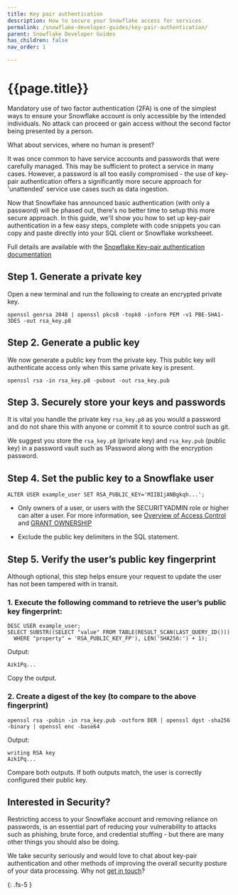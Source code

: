 ```yaml
---
title: Key pair authentication
description: How to secure your Snowflake access for services
permalink: /snowflake-developer-guides/key-pair-authentication/
parent: Snowflake Developer Guides
has_children: false
nav_order: 1

---
```


# {{page.title}}

Mandatory use of two factor authentication (2FA) is one of the simplest ways to ensure your Snowflake account is only accessible by the intended individuals.  No attack
can proceed or gain access without the second factor being presented by a person.

What about services, where no human is present?

It was once common to have service accounts and passwords that were carefully managed.  This may be sufficient to protect a service in many cases.  However, a password is all too easily 
compromised - the use of key-pair authentication offers a significantly more secure approach for 'unattended' service use cases such as data ingestion.

Now that Snowflake has announced basic authentication (with only a password) will be phased out, there's no better time to setup this more secure approach.  In this guide, we'll show you
how to set up key-pair authentication in a few easy steps, complete with code snippets you can copy and paste directly into your SQL client or Snowflake worksheeet.


Full details are available with the [Snowflake Key-pair authentication documentation](https://docs.snowflake.com/en/user-guide/key-pair-auth)


## Step 1.  Generate a private key

Open a new terminal and run the following to create an encrypted private key.

```
openssl genrsa 2048 | openssl pkcs8 -topk8 -inform PEM -v1 PBE-SHA1-3DES -out rsa_key.p8
```


## Step 2.  Generate a public key

We now generate a public key from the private key.  This public key will authenticate access only when this same private key is present.


```
openssl rsa -in rsa_key.p8 -pubout -out rsa_key.pub
```


## Step 3.  Securely store your keys and passwords

It is vital you handle the private key `rsa_key.p8` as you would a password and do not share this with anyone or commit it to source control such as git.

We suggest you store the `rsa_key.p8` (private key) and `rsa_key.pub` (public key) in a password vault such as 1Password along with the encryption password.


## Step 4.  Set the public key to a Snowflake user

```
ALTER USER example_user SET RSA_PUBLIC_KEY='MIIBIjANBgkqh...';
```

- Only owners of a user, or users with the SECURITYADMIN role or higher can alter a user. For more information, see [Overview of Access Control](https://docs.snowflake.com/en/user-guide/security-access-control-overview) and [GRANT OWNERSHIP](https://docs.snowflake.com/en/sql-reference/sql/grant-ownership)

- Exclude the public key delimiters in the SQL statement.


## Step 5.  Verify the user’s public key fingerprint

Although optional, this step helps ensure your request to update the user has not been tampered with in transit.


### 1. Execute the following command to retrieve the user’s public key fingerprint:

```
DESC USER example_user;
SELECT SUBSTR((SELECT "value" FROM TABLE(RESULT_SCAN(LAST_QUERY_ID()))
  WHERE "property" = 'RSA_PUBLIC_KEY_FP'), LEN('SHA256:') + 1);  
```

Output:
```
Azk1Pq...
```
Copy the output.


### 2. Create a digest of the key (to compare to the above fingerprint)

```
openssl rsa -pubin -in rsa_key.pub -outform DER | openssl dgst -sha256 -binary | openssl enc -base64
```

Output:
```
writing RSA key
Azk1Pq...
```
Compare both outputs. If both outputs match, the user is correctly configured their public key.





## Interested in Security?

Restricting access to your Snowflake account and removing reliance on passwords, is an essential part of reducing your vulnerability to attacks such as phishing, brute force, and credential stuffing - but there are many other things you should also be doing.

We take security seriously and would love to chat about key-pair authentication and other methods of improving the overall security posture of your data processing.  Why not [get in touch](https://www.matatika.com/get-in-touch/)?




{: .fs-5 }
